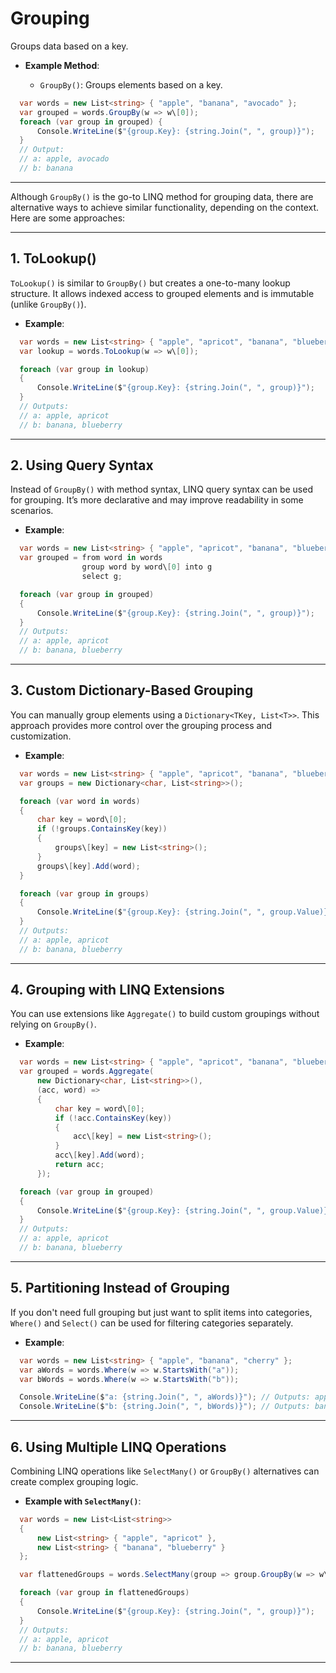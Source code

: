 # **Grouping**

Groups data based on a key.

* **Example Method**:

  * `GroupBy()`: Groups elements based on a key.

```csharp
  var words = new List<string> { "apple", "banana", "avocado" };
  var grouped = words.GroupBy(w => w\[0]);
  foreach (var group in grouped) {
      Console.WriteLine($"{group.Key}: {string.Join(", ", group)}");
  }
  // Output:
  // a: apple, avocado
  // b: banana
```

---

Although `GroupBy()` is the go-to LINQ method for grouping data, there are alternative ways to achieve similar functionality, depending on the context. Here are some approaches:

---

## 1\. **ToLookup()**

`ToLookup()` is similar to `GroupBy()` but creates a one-to-many lookup structure. It allows indexed access to grouped elements and is immutable (unlike `GroupBy()`).

* **Example**:

```csharp
  var words = new List<string> { "apple", "apricot", "banana", "blueberry" };
  var lookup = words.ToLookup(w => w\[0]);

  foreach (var group in lookup)
  {
      Console.WriteLine($"{group.Key}: {string.Join(", ", group)}");
  }
  // Outputs:
  // a: apple, apricot
  // b: banana, blueberry
  ```

---

## 2\. **Using Query Syntax**

Instead of `GroupBy()` with method syntax, LINQ query syntax can be used for grouping. It’s more declarative and may improve readability in some scenarios.

* **Example**:

```csharp
  var words = new List<string> { "apple", "apricot", "banana", "blueberry" };
  var grouped = from word in words
                group word by word\[0] into g
                select g;

  foreach (var group in grouped)
  {
      Console.WriteLine($"{group.Key}: {string.Join(", ", group)}");
  }
  // Outputs:
  // a: apple, apricot
  // b: banana, blueberry
  ```

---

## 3\. **Custom Dictionary-Based Grouping**

You can manually group elements using a `Dictionary<TKey, List<T>>`. This approach provides more control over the grouping process and customization.

* **Example**:

```csharp
  var words = new List<string> { "apple", "apricot", "banana", "blueberry" };
  var groups = new Dictionary<char, List<string>>();

  foreach (var word in words)
  {
      char key = word\[0];
      if (!groups.ContainsKey(key))
      {
          groups\[key] = new List<string>();
      }
      groups\[key].Add(word);
  }

  foreach (var group in groups)
  {
      Console.WriteLine($"{group.Key}: {string.Join(", ", group.Value)}");
  }
  // Outputs:
  // a: apple, apricot
  // b: banana, blueberry
  ```

---

## 4\. **Grouping with LINQ Extensions**

You can use extensions like `Aggregate()` to build custom groupings without relying on `GroupBy()`.

* **Example**:

```csharp
  var words = new List<string> { "apple", "apricot", "banana", "blueberry" };
  var grouped = words.Aggregate(
      new Dictionary<char, List<string>>(),
      (acc, word) =>
      {
          char key = word\[0];
          if (!acc.ContainsKey(key))
          {
              acc\[key] = new List<string>();
          }
          acc\[key].Add(word);
          return acc;
      });

  foreach (var group in grouped)
  {
      Console.WriteLine($"{group.Key}: {string.Join(", ", group.Value)}");
  }
  // Outputs:
  // a: apple, apricot
  // b: banana, blueberry
  ```

---

## 5\. **Partitioning Instead of Grouping**

If you don't need full grouping but just want to split items into categories, `Where()` and `Select()` can be used for filtering categories separately.

* **Example**:

```csharp
  var words = new List<string> { "apple", "banana", "cherry" };
  var aWords = words.Where(w => w.StartsWith("a"));
  var bWords = words.Where(w => w.StartsWith("b"));

  Console.WriteLine($"a: {string.Join(", ", aWords)}"); // Outputs: apple
  Console.WriteLine($"b: {string.Join(", ", bWords)}"); // Outputs: banana
  ```

---

## 6\. **Using Multiple LINQ Operations**

Combining LINQ operations like `SelectMany()` or `GroupBy()` alternatives can create complex grouping logic.

* **Example with `SelectMany()`**:

```csharp
  var words = new List<List<string>>
  {
      new List<string> { "apple", "apricot" },
      new List<string> { "banana", "blueberry" }
  };

  var flattenedGroups = words.SelectMany(group => group.GroupBy(w => w\[0]));

  foreach (var group in flattenedGroups)
  {
      Console.WriteLine($"{group.Key}: {string.Join(", ", group)}");
  }
  // Outputs:
  // a: apple, apricot
  // b: banana, blueberry
  ```

---
